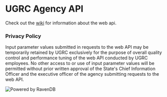 # UGRC Agency API

Check out the [wiki](../../wiki) for information about the web api.

### Privacy Policy

Input parameter values submitted in requests to the web API may be temporarily retained by UGRC exclusively for the purpose of overall quality control and performance tuning of the web API conducted by UGRC employees. No other access to or use of input parameter values will be permitted without prior written approval of the State's Chief Information Officer and the executive officer of the agency submitting requests to the web API.

![Powered by RavenDB](https://ravendb.net/Content/images/badges/badge1.png)
